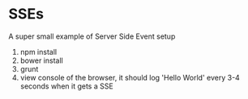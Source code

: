 SSEs
====

A super small example of Server Side Event setup

1. npm install
2. bower install
3. grunt
4. view console of the browser, it should log 'Hello World' every 3-4 seconds when it gets a SSE
